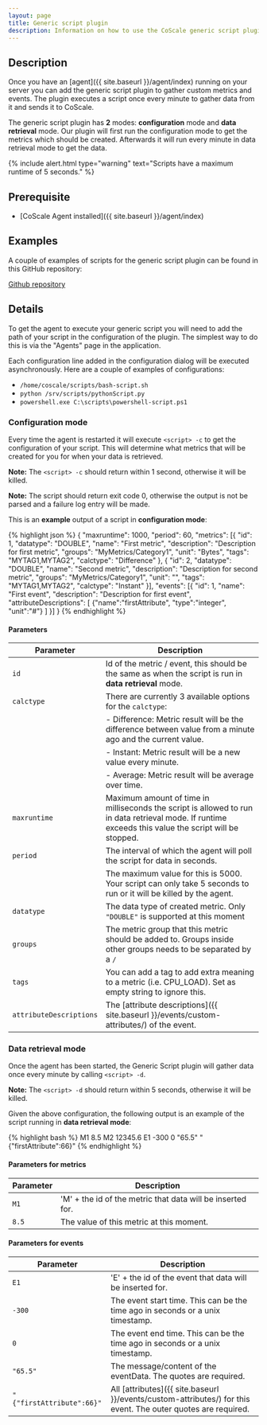 ```yaml
---
layout: page
title: Generic script plugin
description: Information on how to use the CoScale generic script plugin.
---
```

## Description
Once you have an [agent]({{ site.baseurl }}/agent/index) running on your server you can add the generic script plugin to gather custom metrics and events. The plugin executes a script once every minute to gather data from it and sends it to CoScale.

The generic script plugin has **2** modes: **configuration** mode and **data retrieval** mode. Our plugin will first run the configuration mode to get the metrics which should be created. Afterwards it will run every minute in data retrieval mode to get the data.

{% include alert.html type="warning" text="Scripts have a maximum runtime of 5 seconds." %}

## Prerequisite
* [CoScale Agent installed]({{ site.baseurl }}/agent/index)

## Examples
A couple of examples of scripts for the generic script plugin can be found in this GitHub repository:

<a href="https://github.com/CoScale/coscale-generic-scripts" target="_blank" class="btn btn-large btn-info"><i class="fa fa-3x fa-fw fa-github-square"></i> Github repository</a>

## Details

To get the agent to execute your generic script you will need to add the path of your script in the configuration of the plugin. The simplest way to do this is via the "Agents" page in the application.

Each configuration line added in the configuration dialog will be executed asynchronously. Here are a couple of examples of configurations:

- `/home/coscale/scripts/bash-script.sh`
- `python /srv/scripts/pythonScript.py`
- `powershell.exe C:\scripts\powershell-script.ps1`

### Configuration mode
Every time the agent is restarted it will execute `<script> -c` to get the configuration of your script. This will determine what metrics that will be created for you for when your data is retrieved.

**Note:** The `<script> -c` should return within 1 second, otherwise it will be killed.

**Note:** The script should return exit code 0, otherwise the output is not be parsed and a failure log entry will be made.

This is an **example** output of a script in **configuration mode**:

{% highlight json %}
{
    "maxruntime": 1000,
    "period": 60,
    "metrics": [{
        "id": 1,
        "datatype": "DOUBLE",
        "name": "First metric",
        "description": "Description for first metric",
        "groups": "MyMetrics/Category1",
        "unit": "Bytes",
        "tags": "MYTAG1,MYTAG2",
        "calctype": "Difference"
    }, {
        "id": 2,
        "datatype": "DOUBLE",
        "name": "Second metric",
        "description": "Description for second metric",
        "groups": "MyMetrics/Category1",
        "unit": "",
        "tags": "MYTAG1,MYTAG2",
        "calctype": "Instant"
    }],
    "events": [{
        "id": 1,
        "name": "First event",
        "description": "Description for first event",
        "attributeDescriptions": [
            {"name":"firstAttribute", "type":"integer", "unit":"#"}
        ]
    }]
}
{% endhighlight %}

#### Parameters

| Parameter     | Description                                                                                                                                          |
|---------------|------------------------------------------------------------------------------------------------------------------------------------------------------|
| `id`                    | Id of the metric / event, this should be the same as when the script is run in **data retrieval** mode.                                                      |
| `calctype`              | There are currently 3 available options for the `calctype`:                                                                                          |
|                         |     - Difference: Metric result will be the difference between value from a minute ago and the current value.                                        |
|                         |     - Instant: Metric result will be a new value every minute.                                                                                       |
|                         |     - Average: Metric result will be average over time.                                                                                              |
| `maxruntime`            | Maximum amount of time in milliseconds the script is allowed to run in data retrieval mode. If runtime exceeds this value the script will be stopped.|
| `period`                | The interval of which the agent will poll the script for data in seconds.|
|                         | The maximum value for this is 5000. Your script can only take 5 seconds to run or it will be killed by the agent.                                    |
| `datatype`              | The data type of created metric. Only `"DOUBLE"` is supported at this moment                                                                         |
| `groups`                | The metric group that this metric should be added to. Groups inside other groups needs to be separated by a `/`                                      |
| `tags`                  | You can add a tag to add extra meaning to a metric (i.e. CPU_LOAD). Set as empty string to ignore this.
| `attributeDescriptions` | The [attribute descriptions]({{ site.baseurl }}/events/custom-attributes/) of the event.                                                              |

### Data retrieval mode
Once the agent has been started, the Generic Script plugin will gather data once every minute by calling `<script> -d`.

**Note:** The `<script> -d` should return within 5 seconds, otherwise it will be killed.

Given the above configuration, the following output is an example of the script running in **data retrieval mode**:

{% highlight bash %}
M1 8.5
M2 12345.6
E1 -300 0 "65.5" "{"firstAttribute":66}"
{% endhighlight %}

#### Parameters for metrics

| Parameter                   | Description                                                |
|-----------------------------|------------------------------------------------------------|
| `M1`                        | 'M' + the id of the metric that data will be inserted for. |
| `8.5`                       | The value of this metric at this moment.                   |

#### Parameters for events

| Parameter                   | Description                                                                    |
|-----------------------------|--------------------------------------------------------------------------------|
| `E1`                        | 'E' + the id of the event that data will be inserted for.                      |
| `-300`                      | The event start time. This can be the time ago in seconds or a unix timestamp. |
| `0`                         | The event end time. This can be the time ago in seconds or a unix timestamp.   |
| `"65.5"`                    | The message/content of the eventData. The quotes are required.             |
| `"{"firstAttribute":66}"` | All [attributes]({{ site.baseurl }}/events/custom-attributes/) for this event. The outer quotes are required.             |
